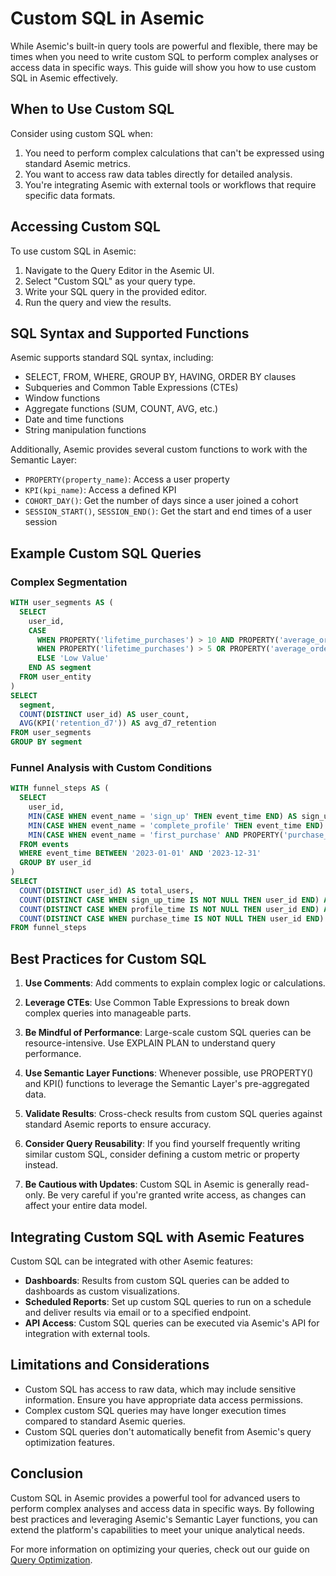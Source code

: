 # Custom SQL in Asemic

While Asemic's built-in query tools are powerful and flexible, there may be times when you need to write custom SQL to perform complex analyses or access data in specific ways. This guide will show you how to use custom SQL in Asemic effectively.

## When to Use Custom SQL

Consider using custom SQL when:

1. You need to perform complex calculations that can't be expressed using standard Asemic metrics.
2. You want to access raw data tables directly for detailed analysis.
3. You're integrating Asemic with external tools or workflows that require specific data formats.

## Accessing Custom SQL

To use custom SQL in Asemic:

1. Navigate to the Query Editor in the Asemic UI.
2. Select "Custom SQL" as your query type.
3. Write your SQL query in the provided editor.
4. Run the query and view the results.

## SQL Syntax and Supported Functions

Asemic supports standard SQL syntax, including:

- SELECT, FROM, WHERE, GROUP BY, HAVING, ORDER BY clauses
- Subqueries and Common Table Expressions (CTEs)
- Window functions
- Aggregate functions (SUM, COUNT, AVG, etc.)
- Date and time functions
- String manipulation functions

Additionally, Asemic provides several custom functions to work with the Semantic Layer:

- `PROPERTY(property_name)`: Access a user property
- `KPI(kpi_name)`: Access a defined KPI
- `COHORT_DAY()`: Get the number of days since a user joined a cohort
- `SESSION_START()`, `SESSION_END()`: Get the start and end times of a user session

## Example Custom SQL Queries

### Complex Segmentation

```sql
WITH user_segments AS (
  SELECT
    user_id,
    CASE
      WHEN PROPERTY('lifetime_purchases') > 10 AND PROPERTY('average_order_value') > 100 THEN 'High Value'
      WHEN PROPERTY('lifetime_purchases') > 5 OR PROPERTY('average_order_value') > 50 THEN 'Medium Value'
      ELSE 'Low Value'
    END AS segment
  FROM user_entity
)
SELECT
  segment,
  COUNT(DISTINCT user_id) AS user_count,
  AVG(KPI('retention_d7')) AS avg_d7_retention
FROM user_segments
GROUP BY segment
```

### Funnel Analysis with Custom Conditions

```sql
WITH funnel_steps AS (
  SELECT
    user_id,
    MIN(CASE WHEN event_name = 'sign_up' THEN event_time END) AS sign_up_time,
    MIN(CASE WHEN event_name = 'complete_profile' THEN event_time END) AS profile_time,
    MIN(CASE WHEN event_name = 'first_purchase' AND PROPERTY('purchase_amount') > 50 THEN event_time END) AS purchase_time
  FROM events
  WHERE event_time BETWEEN '2023-01-01' AND '2023-12-31'
  GROUP BY user_id
)
SELECT
  COUNT(DISTINCT user_id) AS total_users,
  COUNT(DISTINCT CASE WHEN sign_up_time IS NOT NULL THEN user_id END) AS signed_up,
  COUNT(DISTINCT CASE WHEN profile_time IS NOT NULL THEN user_id END) AS completed_profile,
  COUNT(DISTINCT CASE WHEN purchase_time IS NOT NULL THEN user_id END) AS made_purchase
FROM funnel_steps
```

## Best Practices for Custom SQL

1. **Use Comments**: Add comments to explain complex logic or calculations.

2. **Leverage CTEs**: Use Common Table Expressions to break down complex queries into manageable parts.

3. **Be Mindful of Performance**: Large-scale custom SQL queries can be resource-intensive. Use EXPLAIN PLAN to understand query performance.

4. **Use Semantic Layer Functions**: Whenever possible, use PROPERTY() and KPI() functions to leverage the Semantic Layer's pre-aggregated data.

5. **Validate Results**: Cross-check results from custom SQL queries against standard Asemic reports to ensure accuracy.

6. **Consider Query Reusability**: If you find yourself frequently writing similar custom SQL, consider defining a custom metric or property instead.

7. **Be Cautious with Updates**: Custom SQL in Asemic is generally read-only. Be very careful if you're granted write access, as changes can affect your entire data model.

## Integrating Custom SQL with Asemic Features

Custom SQL can be integrated with other Asemic features:

- **Dashboards**: Results from custom SQL queries can be added to dashboards as custom visualizations.
- **Scheduled Reports**: Set up custom SQL queries to run on a schedule and deliver results via email or to a specified endpoint.
- **API Access**: Custom SQL queries can be executed via Asemic's API for integration with external tools.

## Limitations and Considerations

- Custom SQL has access to raw data, which may include sensitive information. Ensure you have appropriate data access permissions.
- Complex custom SQL queries may have longer execution times compared to standard Asemic queries.
- Custom SQL queries don't automatically benefit from Asemic's query optimization features.

## Conclusion

Custom SQL in Asemic provides a powerful tool for advanced users to perform complex analyses and access data in specific ways. By following best practices and leveraging Asemic's Semantic Layer functions, you can extend the platform's capabilities to meet your unique analytical needs.

For more information on optimizing your queries, check out our guide on [Query Optimization](query-optimization.md).
